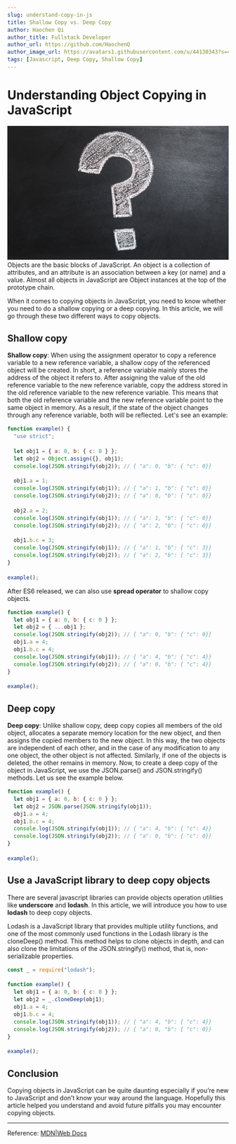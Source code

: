 ```yaml
---
slug: understand-copy-in-js
title: Shallow Copy vs. Deep Copy
author: Haochen Qi
author_title: Fullstack Developer
author_url: https://github.com/HaochenQ
author_image_url: https://avatars1.githubusercontent.com/u/44130343?s=400&u=a5a4729addf5c5b972d1d6220546273ff6e00eb4&v=4
tags: [Javascript, Deep Copy, Shallow Copy]
---
```


# Understanding Object Copying in JavaScript

![question](../static/img/question.jpg)
Objects are the basic blocks of JavaScript. An object is a collection of attributes, and an attribute is an association between a key (or name) and a value. Almost all objects in JavaScript are Object instances at the top of the prototype chain.

When it comes to copying objects in JavaScript, you need to know whether you need to do a shallow copying or a deep copying. In this article, we will go through these two different ways to copy objects.

<!--truncate-->

## Shallow copy

**Shallow copy**: When using the assignment operator to copy a reference variable to a new reference variable, a shallow copy of the referenced object will be created. In short, a reference variable mainly stores the address of the object it refers to. After assigning the value of the old reference variable to the new reference variable, copy the address stored in the old reference variable to the new reference variable. This means that both the old reference variable and the new reference variable point to the same object in memory. As a result, if the state of the object changes through any reference variable, both will be reflected. Let's see an example:

```javascript
function example() {
  "use strict";

  let obj1 = { a: 0, b: { c: 0 } };
  let obj2 = Object.assign({}, obj1);
  console.log(JSON.stringify(obj2)); // { "a": 0, "b": { "c": 0}}

  obj1.a = 1;
  console.log(JSON.stringify(obj1)); // { "a": 1, "b": { "c": 0}}
  console.log(JSON.stringify(obj2)); // { "a": 0, "b": { "c": 0}}

  obj2.a = 2;
  console.log(JSON.stringify(obj1)); // { "a": 1, "b": { "c": 0}}
  console.log(JSON.stringify(obj2)); // { "a": 2, "b": { "c": 0}}

  obj1.b.c = 3;
  console.log(JSON.stringify(obj1)); // { "a": 1, "b": { "c": 3}}
  console.log(JSON.stringify(obj2)); // { "a": 2, "b": { "c": 3}}
}

example();
```

After ES6 released, we can also use **spread operator** to shallow copy objects.

```javascript
function example() {
  let obj1 = { a: 0, b: { c: 0 } };
  let obj2 = { ...obj1 };
  console.log(JSON.stringify(obj2)); // { "a": 0, "b": { "c": 0}}
  obj1.a = 4;
  obj1.b.c = 4;
  console.log(JSON.stringify(obj1)); // { "a": 4, "b": { "c": 4}}
  console.log(JSON.stringify(obj2)); // { "a": 0, "b": { "c": 4}}
}

example();
```

## Deep copy

**Deep copy**: Unlike shallow copy, deep copy copies all members of the old object, allocates a separate memory location for the new object, and then assigns the copied members to the new object. In this way, the two objects are independent of each other, and in the case of any modification to any one object, the other object is not affected. Similarly, if one of the objects is deleted, the other remains in memory. Now, to create a deep copy of the object in JavaScript, we use the JSON.parse() and JSON.stringify() methods. Let us see the example below.

```javascript
function example() {
  let obj1 = { a: 0, b: { c: 0 } };
  let obj2 = JSON.parse(JSON.stringify(obj1));
  obj1.a = 4;
  obj1.b.c = 4;
  console.log(JSON.stringify(obj1)); // { "a": 4, "b": { "c": 4}}
  console.log(JSON.stringify(obj2)); // { "a": 0, "b": { "c": 0}}
}

example();
```

## Use a JavaScript library to deep copy objects

There are several javascript libraries can provide objects operation utilities like **underscore** and **lodash**. In this article, we will introduce you how to use **lodash** to deep copy objects.

Lodash is a JavaScript library that provides multiple utility functions, and one of the most commonly used functions in the Lodash library is the cloneDeep() method. This method helps to clone objects in depth, and can also clone the limitations of the JSON.stringify() method, that is, non-serializable properties.

```javascript
const _ = require("lodash");

function example() {
  let obj1 = { a: 0, b: { c: 0 } };
  let obj2 = _.cloneDeep(obj1);
  obj1.a = 4;
  obj1.b.c = 4;
  console.log(JSON.stringify(obj1)); // { "a": 4, "b": { "c": 4}}
  console.log(JSON.stringify(obj2)); // { "a": 0, "b": { "c": 0}}
}

example();
```

## Conclusion

Copying objects in JavaScript can be quite daunting especially if you’re new to JavaScript and don’t know your way around the language. Hopefully this article helped you understand and avoid future pitfalls you may encounter copying objects.

---

Reference: [MDN|Web Docs](https://developer.mozilla.org/en-US/docs/Web/JavaScript/Reference/Global_Objects/Object/assign)
